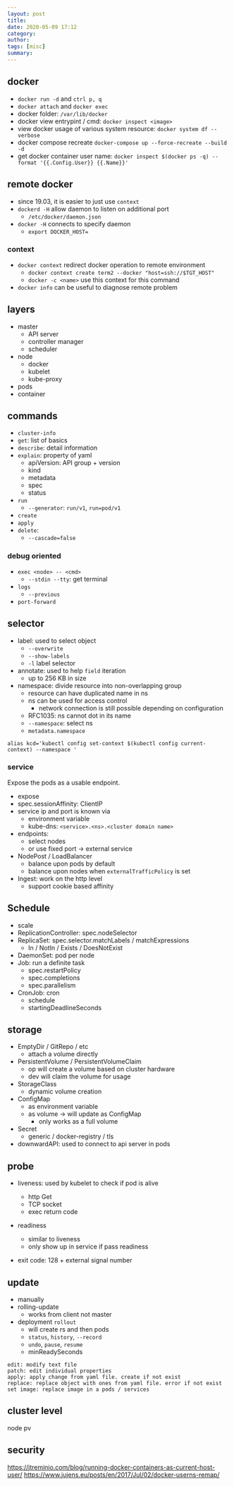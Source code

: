 ```yaml
---
layout: post
title: 
date: 2020-05-09 17:12
category: 
author: 
tags: [misc]
summary: 
---
```


## docker

* `docker run -d` and `ctrl p, q`
* `docker attach` and `docker exec`
* docker folder: `/var/lib/docker`
* docker view entrypint / cmd: `docker inspect <image>`
* view docker usage of various system resource: `docker system df --verbose`
* docker compose recreate `docker-compose up --force-recreate --build -d`
* get docker container user name: `docker inspect $(docker ps -q) --format '{{.Config.User}} {{.Name}}'`

## remote docker

* since 19.03, it is easier to just use `context`
* `dockerd -H` allow daemon to listen on additional port
  * `/etc/docker/daemon.json`
* `docker -H` connects to specify daemon
  * `export DOCKER_HOST=`

### context

* `docker context` redirect docker operation to remote environment
  * `docker context create term2 --docker "host=ssh://$TGT_HOST"`
  * `docker -c <name>` use this context for this command
* `docker info` can be useful to diagnose remote problem

## layers

* master
  * API server
  * controller manager
  * scheduler
* node
  * docker
  * kubelet
  * kube-proxy
* pods
* container

## commands

* `cluster-info`
* `get`: list of basics
* `describe`: detail information
* `explain`: property of yaml
  * apiVersion: API group + version
  * kind
  * metadata
  * spec
  * status
* `run`
  * `--generator`: `run/v1`, `run=pod/v1`
* `create`
* `apply`
* `delete`:
  * `--cascade=false`

### debug oriented

* `exec <node> -- <cmd>`
  * `--stdin --tty`: get terminal
* `logs`
  * `--previous`
* `port-forward`

## selector

* label: used to select object
  * `--overwrite`
  * `--show-labels`
  * `-l` label selector
* annotate: used to help `field` iteration
  * up to 256 KB in size
* namespace: divide resource into non-overlapping group
  * resource can have duplicated name in ns
  * ns can be used for access control
    * network connection is still possible depending on configuration
  * RFC1035: ns cannot dot in its name
  * `--namespace`: select ns
  * `metadata.namespace`

`alias kcd='kubectl config set-context $(kubectl config current-context) --namespace '`

### service

Expose the pods as a usable endpoint.

* expose
* spec.sessionAffinity: ClientIP
* service ip and port is known via
  * environment variable
  * kube-dns: `<service>.<ns>.<cluster domain name>`
* endpoints:
  * select nodes
  * or use fixed port -> external service
* NodePost / LoadBalancer
  * balance upon pods by default
  * balance upon nodes when `externalTrafficPolicy` is set
* Ingest: work on the http level
  * support cookie based affinity

## Schedule

* scale
* ReplicationController: spec.nodeSelector
* ReplicaSet: spec.selector.matchLabels / matchExpressions
  * In / NotIn / Exists / DoesNotExist
* DaemonSet: pod per node
* Job: run a definite task
  * spec.restartPolicy
  * spec.completions
  * spec.parallelism
* CronJob: cron
  * schedule
  * startingDeadlineSeconds

## storage

* EmptyDir / GitRepo / etc
  * attach a volume directly
* PersistentVolume / PersistentVolumeClaim
  * op will create a volume based on cluster hardware
  * dev will claim the volume for usage
* StorageClass
  * dynamic volume creation
* ConfigMap
  * as environment variable
  * as volume -> will update as ConfigMap
    * only works as a full volume
* Secret
  * generic / docker-registry / tls
* downwardAPI: used to connect to api server in pods

## probe

* liveness: used by kubelet to check if pod is alive
  * http Get
  * TCP socket
  * exec return code
* readiness
  * similar to liveness
  * only show up in service if pass readiness

* exit code: 128 + external signal number

## update

* manually
* rolling-update
  * works from client not master
* deployment `rollout`
  * will create rs and then pods
  * `status`, `history`, `--record`
  * `undo`, `pause`, `resume`
  * minReadySeconds

```
edit: modify text file
patch: edit individual properties
apply: apply change from yaml file. create if not exist
replace: replace object with ones from yaml file. error if not exist
set image: replace image in a pods / services
```

## cluster level

node
pv

## security

https://jtreminio.com/blog/running-docker-containers-as-current-host-user/
https://www.jujens.eu/posts/en/2017/Jul/02/docker-userns-remap/
